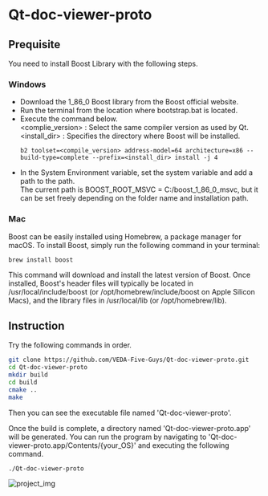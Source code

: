 # Qt-doc-viewer-proto

## Prequisite
You need to install Boost Library with the following steps.
### Windows
- Download the 1_86_0 Boost library from the Boost official website.
- Run the terminal from the location where bootstrap.bat is located.
- Execute the command below.  
  <complie_version> : Select the same compiler version as used by Qt.  
  <install_dir>             : Specifies the directory where Boost will be installed.  
  ```
  b2 toolset=<compile_version> address-model=64 architecture=x86 --build-type=complete --prefix=<install_dir> install -j 4
  ```
- In the System Environment variable, set the system variable and add a path to the path.  
  The current path is BOOST_ROOT_MSVC = C:/boost_1_86_0_msvc, but it can be set freely depending on the folder name and installation path.
### Mac
Boost can be easily installed using Homebrew, a package manager for macOS. To install Boost, simply run the following command in your terminal:
```bash
brew install boost
```
This command will download and install the latest version of Boost. Once installed, Boost's header files will typically be located in /usr/local/include/boost (or /opt/homebrew/include/boost on Apple Silicon Macs), and the library files in /usr/local/lib (or /opt/homebrew/lib).

## Instruction
Try the following commands in order.
```bash
git clone https://github.com/VEDA-Five-Guys/Qt-doc-viewer-proto.git
cd Qt-doc-viewer-proto
mkdir build
cd build
cmake ..
make
```
Then you can see the executable file named 'Qt-doc-viewer-proto'.  

Once the build is complete, a directory named 'Qt-doc-viewer-proto.app' will be generated.
You can run the program by navigating to 'Qt-doc-viewer-proto.app/Contents/{your_OS}' and executing the following command.

```bash
./Qt-doc-viewer-proto
```
![project_img](https://github.com/user-attachments/assets/b54d0842-1350-423d-bb9f-ea0eed076788)
